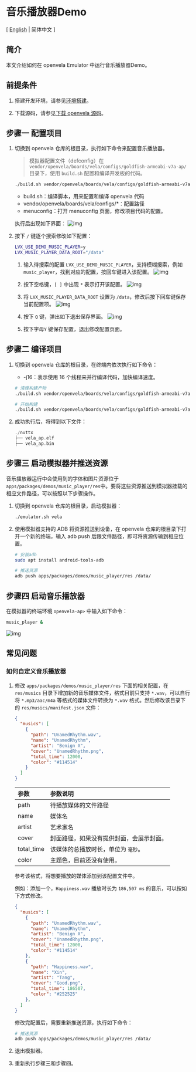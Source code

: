 # 音乐播放器Demo

\[ [English](Music_Player_Example.md) | 简体中文 \]

## 简介

本文介绍如何在 openvela Emulator 中运行音乐播放器Demo。

## 前提条件

1. 搭建开发环境，请参见[环境搭建](../Getting_Started/Set_up_the_development_environment_zh-cn.md)。

2. 下载源码，请参见[下载 openvela 源码](../Getting_Started/Download_Vela_sources_zh-cn.md)。

## 步骤一 配置项目

1. 切换到 openvela 仓库的根目录，执行如下命令来配置音乐播放器。
    > 模拟器配置文件（defconfig）在 `vendor/openvela/boards/vela/configs/goldfish-armeabi-v7a-ap/` 目录下，使用 `build.sh` 配置和编译开发板的代码。

    ```Bash
    ./build.sh vendor/openvela/boards/vela/configs/goldfish-armeabi-v7a-ap menuconfig
    ```

    - build.sh：编译脚本，用来配置和编译 openvela 代码
    - vendor/openvela/boards/vela/configs/*：配置路径
    - menuconfig：打开 menuconfig 页面，修改项目代码的配置。

    执行后出现如下界面：
    ![img](images/020.png)

2. 按下 `/` 键逐个搜索修改如下配置：

    ```Bash
    LVX_USE_DEMO_MUSIC_PLAYER=y
    LVX_MUSIC_PLAYER_DATA_ROOT="/data"
    ```

    1. 输入待搜索的配置 `LVX_USE_DEMO_MUSIC_PLAYER`，支持模糊搜索，例如 `music_player`，找到对应的配置，按回车键进入该配置。
    ![img](images/021.png)

    2. 按下空格键，`[ ]` 中出现 `*` 表示打开该配置。
    ![img](images/022.png)

    3. 将 `LVX_MUSIC_PLAYER_DATA_ROOT` 设置为 `/data`，修改后按下回车键保存当前配置项。
    ![img](images/023.png)

    4. 按下 `Q` 键，弹出如下退出保存界面。
    ![img](images/024.png)

    5. 按下字母`Y` 键保存配置，退出修改配置页面。

## 步骤二 编译项目

1. 切换到 openvela 仓库的根目录，在终端内依次执行如下命令：
   
   - -j16：表示使用 16 个线程来并行编译代码，加快编译速度。

    ```Bash
    # 清理构建产物
    ./build.sh vendor/openvela/boards/vela/configs/goldfish-armeabi-v7a-ap distclean -j16

    # 开始构建
    ./build.sh vendor/openvela/boards/vela/configs/goldfish-armeabi-v7a-ap -j16
    ```

2. 成功执行后，将得到以下文件：

    ```C++
    ./nuttx
    ├── vela_ap.elf
    ├── vela_ap.bin
    ```

## 步骤三 启动模拟器并推送资源
音乐播放器运行中会使用到的字体和图片资源位于`apps/packages/demos/music_player/res`中。要将这些资源推送到模拟器挂载的相应文件路径，可以按照以下步骤操作。

1. 切换到 openvela 仓库的根目录，启动模拟器：

    ```Bash
    ./emulator.sh vela
    ```

2. 使用模拟器支持的 ADB 将资源推送到设备，在 openvela 仓库的根目录下打开一个新的终端，输入 adb push 后跟文件路径，即可将资源传输到相应位置。

    ```Bash
    # 安装adb
    sudo apt install android-tools-adb

    # 推送资源
    adb push apps/packages/demos/music_player/res /data/
    ```

## 步骤四 启动音乐播放器

在模拟器的终端环境 `openvela-ap>` 中输入如下命令：

```Bash
music_player &
```
![img](images/025.png)

## 常见问题

### 如何自定义音乐播放器

1. 修改 `apps/packages/demos/music_player/res` 下面的相关配置，在 `res/musics` 目录下增加新的音乐媒体文件，格式目前只支持 `*.wav`，可以自行将 `*.mp3/aac/m4a` 等格式的媒体文件转换为 `*.wav` 格式。然后修改该目录下的 `res/musics/manifest.json` 文件：

    ```JSON
    {
      "musics": [
        {
          "path": "UnamedRhythm.wav",
          "name": "UnamedRhythm",
          "artist": "Benign X",
          "cover": "UnamedRhythm.png",
          "total_time": 12000,
          "color": "#114514"
        }
      ]
    }
    ```

    | 参数       | 参数说明                                 |
    | :--------- | :--------------------------------------- |
    | path       | 待播放媒体的文件路径                     |
    | name       | 媒体名                                   |
    | artist     | 艺术家名                                 |
    | cover      | 封面路径，如果没有提供封面，会展示封面。 |
    | total_time | 该媒体的总播放时长，单位为 `毫秒`。      |
    | color      | 主题色，目前还没有使用。                 |

    参考该格式，将想要播放的媒体添加到该配置文件中。

    例如：添加一个，`Happiness.wav` 播放时长为 `186,507 ms` 的音乐，可以按如下方式修改。

    ```JSON
    {
      "musics": [
        {
          "path": "UnamedRhythm.wav",
          "name": "UnamedRhythm",
          "artist": "Benign X",
          "cover": "UnamedRhythm.png",
          "total_time": 12000,
          "color": "#114514"
        },
        {
          "path": "Happiness.wav",
          "name": "Xin",
          "artist": "Tang",
          "cover": "Good.png",
          "total_time": 186507,
          "color": "#252525"
        },
      ]
    }
    ```

    修改完配置后，需要重新推送资源，执行如下命令：

    ```Bash
    # 推送资源
    adb push apps/packages/demos/music_player/res /data/
    ```

2. 退出模拟器。

3. 重新执行步骤三和步骤四。